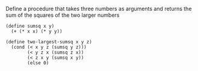 Define a procedure that takes three numbers as arguments and returns the sum of the squares of the two larger numbers

```
(define sumsq x y)
  (+ (* x x) (* y y))

(define two-largest-sumsq x y z)
  (cond (< x y z (sumsq y z)))
        (< y z x (sumsq z x))
        (< z x y (sumsq x y))
        (else 0)

```
